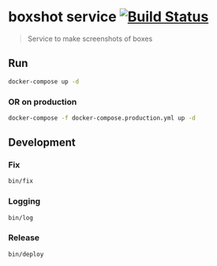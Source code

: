 # boxshot service [![Build Status](https://travis-ci.com/vergissberlin/boxshot-service.svg?branch=master)](https://travis-ci.com/vergissberlin/boxshot-service)

> Service to make screenshots of boxes

## Run

```bash
docker-compose up -d
```

### OR on production

```bash
docker-compose -f docker-compose.production.yml up -d
```

## Development

### Fix

```bash
bin/fix
```

### Logging

```bash
bin/log
```

### Release

```bash
bin/deploy
```
